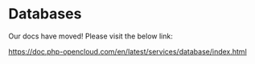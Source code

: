 # Databases

Our docs have moved! Please visit the below link:

https://doc.php-opencloud.com/en/latest/services/database/index.html
